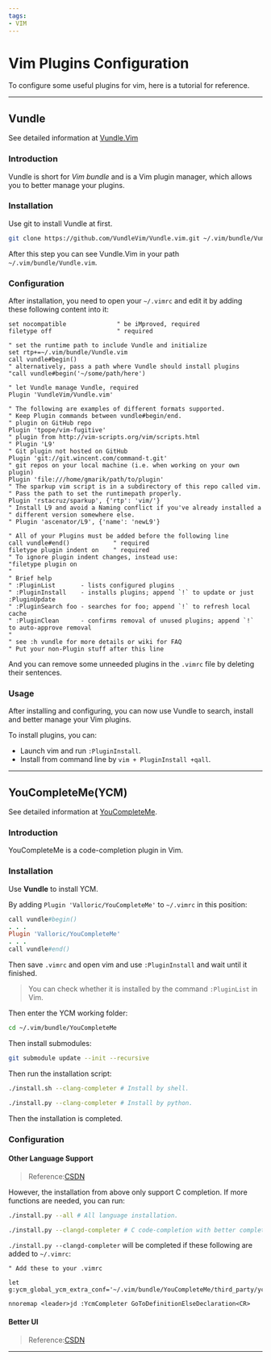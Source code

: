 ```yaml
---
tags:
- VIM
---
```


# Vim Plugins Configuration

To configure some useful plugins for vim, here is a tutorial for reference.

---

## Vundle

See detailed information at [Vundle.Vim](https://github.com/VundleVim/)

### Introduction

Vundle is short for *Vim bundle* and is a Vim plugin manager, which allows you to better manage your plugins.

### Installation

Use git to install Vundle at first.

```Bash
git clone https://github.com/VundleVim/Vundle.vim.git ~/.vim/bundle/Vundle.vim
```

After this step you can see Vundle.Vim in your path `~/.vim/bundle/Vundle.vim`.

### Configuration

After installation, you need to open your `~/.vimrc` and edit it by adding these following content into it:

```batch
set nocompatible              " be iMproved, required
filetype off                  " required

" set the runtime path to include Vundle and initialize
set rtp+=~/.vim/bundle/Vundle.vim
call vundle#begin()
" alternatively, pass a path where Vundle should install plugins
"call vundle#begin('~/some/path/here')

" let Vundle manage Vundle, required
Plugin 'VundleVim/Vundle.vim'

" The following are examples of different formats supported.
" Keep Plugin commands between vundle#begin/end.
" plugin on GitHub repo
Plugin 'tpope/vim-fugitive'
" plugin from http://vim-scripts.org/vim/scripts.html
" Plugin 'L9'
" Git plugin not hosted on GitHub
Plugin 'git://git.wincent.com/command-t.git'
" git repos on your local machine (i.e. when working on your own plugin)
Plugin 'file:///home/gmarik/path/to/plugin'
" The sparkup vim script is in a subdirectory of this repo called vim.
" Pass the path to set the runtimepath properly.
Plugin 'rstacruz/sparkup', {'rtp': 'vim/'}
" Install L9 and avoid a Naming conflict if you've already installed a
" different version somewhere else.
" Plugin 'ascenator/L9', {'name': 'newL9'}

" All of your Plugins must be added before the following line
call vundle#end()            " required
filetype plugin indent on    " required
" To ignore plugin indent changes, instead use:
"filetype plugin on
"
" Brief help
" :PluginList       - lists configured plugins
" :PluginInstall    - installs plugins; append `!` to update or just :PluginUpdate
" :PluginSearch foo - searches for foo; append `!` to refresh local cache
" :PluginClean      - confirms removal of unused plugins; append `!` to auto-approve removal
"
" see :h vundle for more details or wiki for FAQ
" Put your non-Plugin stuff after this line
```

And you can remove some unneeded plugins in the `.vimrc` file by deleting their sentences.

### Usage

After installing and configuring, you can now use Vundle to search, install and better manage your Vim plugins.

To install plugins, you can:

* Launch vim and run `:PluginInstall`.
* Install from command line by `vim + PluginInstall +qall`.

---

## YouCompleteMe(YCM)

See detailed information at [YouCompleteMe](https://github.com/ycm-core/YouCompleteMe).

### Introduction

YouCompleteMe is a code-completion plugin in Vim.

### Installation

Use **Vundle** to install YCM.

By adding `Plugin 'Valloric/YouCompleteMe'` to `~/.vimrc` in this position:

```Ruby
call vundle#begin()
. . . 
Plugin 'Valloric/YouCompleteMe'
. . .
call vundle#end()
```

Then save `.vimrc` and open vim and use `:PluginInstall` and wait until it finished.

> You can check whether it is installed by the command `:PluginList` in Vim.

Then enter the YCM working folder:

```Bash
cd ~/.vim/bundle/YouCompleteMe
```

Then install submodules:

```Bash
git submodule update --init --recursive
```

Then run the installation script:

```Bash
./install.sh --clang-completer # Install by shell.

./install.py --clang-completer # Install by python.
```

Then the installation is completed.

### Configuration

#### Other Language Support

> Reference:[CSDN](https://blog.csdn.net/lyshark_lyshark/article/details/125846994)

However, the installation from above only support C completion. If more functions are needed, you can run:

```Bash
./install.py --all # All language installation.

./install.py --clangd-completer # C code-completion with better completion.
```

`./install.py --clangd-completer` will be completed if these following are added to `~/.vimrc`:

```Batch
" Add these to your .vimrc

let g:ycm_global_ycm_extra_conf='~/.vim/bundle/YouCompleteMe/third_party/ycmd/.ycm_extra_conf.py'

nnoremap <leader>jd :YcmCompleter GoToDefinitionElseDeclaration<CR>
```

#### Better UI

> Reference:[CSDN](https://blog.csdn.net/OceanWaves1993/article/details/113562748?ops_request_misc=%257B%2522request%255Fid%2522%253A%2522170964419316800186546839%2522%252C%2522scm%2522%253A%252220140713.130102334.pc%255Fall.%2522%257D&request_id=170964419316800186546839&biz_id=0&utm_medium=distribute.pc_search_result.none-task-blog-2~all~first_rank_ecpm_v1~rank_v31_ecpm-10-113562748-null-null.142^v99^pc_search_result_base7&utm_term=youcompleteme%E5%85%B3%E9%97%ADpreview&spm=1018.2226.3001.4187)

---
